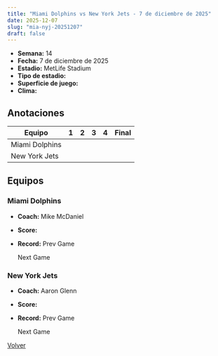 ```yaml
---
title: "Miami Dolphins vs New York Jets - 7 de diciembre de 2025"
date: 2025-12-07
slug: "mia-nyj-20251207"
draft: false
---
```


- **Semana:** 14
- **Fecha:** 7 de diciembre de 2025
- **Estadio:** MetLife Stadium
- **Tipo de estadio:** 
- **Superficie de juego:** 
- **Clima:** 





## Anotaciones
| Equipo | 1 | 2 | 3 | 4 | Final |
|--------|---|---|---|---|-------|
| Miami Dolphins  |   |   |   |    |  |
| New York Jets  |   |   |   |    |  |


## Equipos


### Miami Dolphins
* **Coach:** Mike McDaniel
* **Score:** 
* **Record:** Prev Game
  
  
  Next Game

### New York Jets
* **Coach:** Aaron Glenn
* **Score:** 
* **Record:** Prev Game
  
  
  Next Game


[Volver](/historia/2025)
